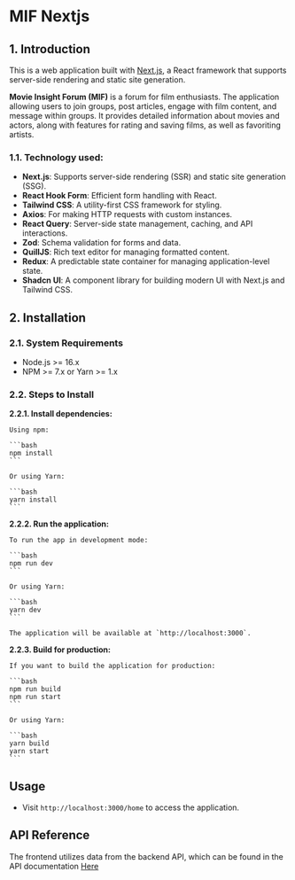 # MIF Nextjs

## 1. Introduction

This is a web application built with [Next.js](https://nextjs.org/), a React framework that supports server-side rendering and static site generation.

**Movie Insight Forum (MIF)**  is a forum for film enthusiasts. The application allowing users to join groups, post articles, engage with film content, and message within groups. It provides detailed information about movies and actors, along with features for rating and saving films, as well as favoriting artists.

### 1.1. Technology used:

- **Next.js**: Supports server-side rendering (SSR) and static site generation (SSG).
- **React Hook Form**: Efficient form handling with React.
- **Tailwind CSS**: A utility-first CSS framework for styling.
- **Axios**: For making HTTP requests with custom instances.
- **React Query**: Server-side state management, caching, and API interactions.
- **Zod**: Schema validation for forms and data.
- **QuillJS**: Rich text editor for managing formatted content.
- **Redux**: A predictable state container for managing application-level state.
- **Shadcn UI**: A component library for building modern UI with Next.js and Tailwind CSS.

## 2. Installation

### 2.1. System Requirements

- Node.js >= 16.x
- NPM >= 7.x or Yarn >= 1.x

### 2.2. Steps to Install

**2.2.1. Install dependencies:** 

    Using npm:

    ```bash
    npm install
    ```

    Or using Yarn:

    ```bash
    yarn install
    ```
**2.2.2. Run the application:**

    To run the app in development mode:

    ```bash
    npm run dev
    ```

    Or using Yarn:

    ```bash
    yarn dev
    ```

    The application will be available at `http://localhost:3000`.

**2.2.3. Build for production:**

    If you want to build the application for production:

    ```bash
    npm run build
    npm run start
    ```

    Or using Yarn:

    ```bash
    yarn build
    yarn start
    ```

## Usage

- Visit `http://localhost:3000/home` to access the application.

## API Reference
The frontend utilizes data from the backend API, which can be found in the API documentation [Here](https://documenter.getpostman.com/view/21875363/2sAXqp83yy#93b88b25-cf2c-444c-8f38-ed74c47524f1)
